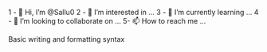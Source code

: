 1 - 👋 Hi, I’m @Sallu0
2 - 👀 I’m interested in ...
3 - 🌱 I’m currently learning ...
4 - 💞️ I’m looking to collaborate on ...
5- 📫 How to reach me ...

<!---
Sallu0/Sallu0 is a ✨ special ✨ repository because its `README.md` (this file) appears on your GitHub profile.
You can click the Preview link to take a look at your changes.
--->
 

Basic writing and formatting syntax
